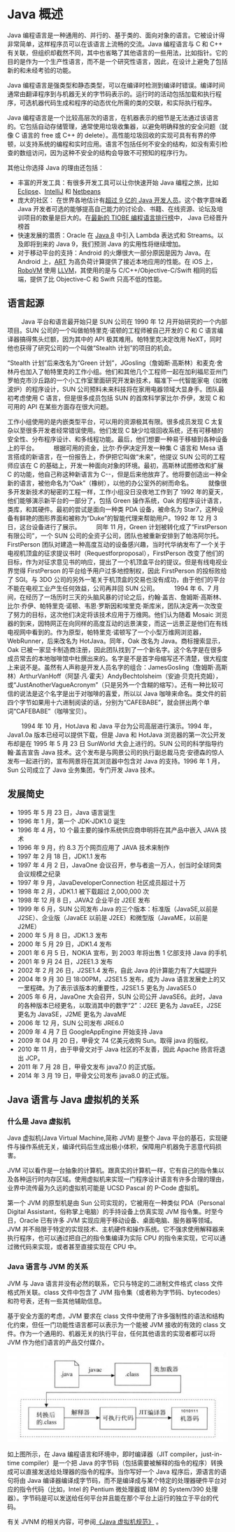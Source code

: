# Java 概述

Java 编程语言是一种通用的、并行的、基于类的、面向对象的语言。它被设计得非常简单，这样程序员可以在该语言上流畅的交流。Java 编程语言与 C 和 C++ 有关联，但组织却截然不同，其中也省略了其他语言的一些用法，比如指针。它的目的是作为一个生产性语言，而不是一个研究性语言，因此，在设计上避免了包括新的和未经考验的功能。

Java 编程语言是强类型和静态类型，可以在编译时检测到编译时错误。编译时间通常由翻译程序到与机器无关的字节码表示的。运行时的活动包括加载和执行程序，可选机器代码生成和程序的动态优化所需的类的交联，和实际执行程序。

Java 编程语言是一个比较高层次的语言，在机器表示的细节是无法通过该语言的。它包括自动存储管理，通常使用垃圾收集器，以避免明确释放的安全问题（就像 C 语言的 free 或 C++ 的 delete）。高性能垃圾回收的实现可具有有界的停顿，以支持系统的编程和实时应用。语言不包括任何不安全的结构，如没有索引检查的数组访问，因为这种不安全的结构会导致不可预知的程序行为。

其他让你选择 Java 的理由还包括：

*   丰富的开发工具：有很多开发工具可以让你快速开始 Java 编程之旅，比如 [Eclipse](https://eclipse.org/)、[IntelliJ](https://www.jetbrains.com/idea/) 和 [Netbeans](https://netbeans.org/)
*   庞大的社区： 在世界各地估计有[超过 9 亿的 Java 开发人员](https://plumbr.eu/blog/java/how-many-java-developers-in-the-world)。这个数字意味着 Java 开发者可选的能够提高自己能力的讨论会、书籍、在线资源、论坛及培训项目的数量是巨大的。在[最新的 TIOBE 编程语言排行榜](http://www.tiobe.com/index.php/content/paperinfo/tpci/index.html)中， Java 已经晋升榜首
*   快速发展的潜质：Oracle 在 [Java 8](http://www.oracle.com/technetwork/java/javase/overview/java8-2100321.html) 中引入 Lambda 表达式和 Streams。以及即将到来的 Java 9，我们预测 Java 的实用性将继续增加。
*   对于移动平台的支持：Android 的火爆很大一部分原因是因为 Java。在 Android 上，[ART](https://source.android.com/devices/tech/dalvik/) 为高负荷计算提供了接近本地应用的性能。在 iOS 上，[RoboVM](https://robovm.com/) 使用 [LLVM](http://llvm.org/)，其使用的是与 C/C++/Objective-C/Swift 相同的后端，提供了比 Objective-C 和 Swift 只高不低的性能。

## 语言起源

　　 Java 平台和语言最开始只是 SUN 公司在 1990 年 12 月开始研究的一个内部项目。SUN 公司的一个叫做帕特里克·诺顿的工程师被自己开发的 C 和 C 语言编译器搞得焦头烂额，因为其中的 API 极其难用。帕特里克决定改用 NeXT，同时他也获得了研究公司的一个叫做“Stealth 计划”的项目的机会。

“Stealth 计划”后来改名为“Green 计划”，JGosling（詹姆斯·高斯林）和麦克·舍林丹也加入了帕特里克的工作小组。他们和其他几个工程师一起在加利福尼亚州门罗帕克市沙丘路的一个小工作室里面研究开发新技术，瞄准下一代智能家电（如微波炉）的程序设计，SUN 公司预料未来科技将在家用电器领域大显身手。团队最初考虑使用 C 语言，但是很多成员包括 SUN 的首席科学家比尔·乔伊，发现 C 和可用的 API 在某些方面存在很大问题。

工作小组使用的是内嵌类型平台，可以用的资源极其有限。很多成员发现 C 太复杂以至很多开发者经常错误使用。他们发现 C 缺少垃圾回收系统，还有可移植的安全性、分布程序设计、和多线程功能。最后，他们想要一种易于移植到各种设备上的平台。 　　 根据可用的资金，比尔·乔伊决定开发一种集 C 语言和 Mesa 语言搭成的新语言，在一份报告上，乔伊把它叫做“未来”，他提议 SUN 公司的工程师应该在 C 的基础上，开发一种面向对象的环境。最初，高斯林试图修改和扩展 C 的功能，他自己称这种新语言为 C--，但是后来他放弃了。他将要创造出一种全新的语言，被他命名为“Oak”（橡树），以他的办公室外的树而命名。 　　 就像很多开发新技术的秘密的工程一样，工作小组没日没夜地工作到了 1992 年的夏天，他们能够演示新平台的一部分了，包括 Green 操作系统，Oak 的程序设计语言，类库，和其硬件。最初的尝试是面向一种类 PDA 设备，被命名为 Star7，这种设备有鲜艳的图形界面和被称为“Duke”的智能代理来帮助用户。1992 年 12 月 3 日，这台设备进行了展示。 　　 同年 11 月，Green 计划被转化成了“FirstPerson 有限公司”，一个 SUN 公司的全资子公司，团队也被重新安排到了帕洛阿尔托。FirstPerson 团队对建造一种高度互动的设备感兴趣，当时代华纳发布了一个关于电视机顶盒的征求提议书时（Requestforproposal），FirstPerson 改变了他们的目标，作为对征求意见书的响应，提出了一个机顶盒平台的提议。但是有线电视业界觉得 FirstPerson 的平台给予用户过多地控制权，因此 FirstPerson 的投标败给了 SGI。与 3DO 公司的另外一笔关于机顶盒的交易也没有成功，由于他们的平台不能在电视工业产生任何效益，公司再并回 SUN 公司。 　　 1994 年 6、7 月间，在经历了一场历时三天的头脑风暴的讨论之后，约翰·盖吉、詹姆斯·高斯林、比尔·乔伊、帕特里克·诺顿、韦恩·罗斯因和埃里克·斯库米，团队决定再一次改变了努力的目标，这次他们决定将该技术应用于万维网。他们认为随着 Mosaic 浏览器的到来，因特网正在向同样的高度互动的远景演变，而这一远景正是他们在有线电视网中看到的。作为原型，帕特里克·诺顿写了一个小型万维网浏览器，WebRunner，后来改名为 HotJava。同年，Oak 改名为 Java。商标搜索显示，Oak 已被一家显卡制造商注册，因此团队找到了一个新名字。这个名字是在很多成员常去的本地咖啡馆中杜撰出来的。名字是不是首字母缩写还不清楚，很大程度上来说不是。虽然有人声称是开发人员名字的组合：JamesGosling（詹姆斯·高斯林）ArthurVanHoff（阿瑟·凡·霍夫）AndyBechtolsheim（安迪·贝克托克姆），或“JustAnotherVagueAcronym”（只是另外一个含糊的缩写）。还有一种比较可信的说法是这个名字是出于对咖啡的喜爱，所以以 Java 咖啡来命名。类文件的前四个字节如果用十六进制阅读的话，分别为“CAFEBABE”，就会拼出两个单词“CAFEBABE”（咖啡宝贝）。

　　 1994 年 10 月，HotJava 和 Java 平台为公司高层进行演示。1994 年，Java1.0a 版本已经可以提供下载，但是 Java 和 HotJava 浏览器的第一次公开发布却是在 1995 年 5 月 23 日 SunWorld 大会上进行的。SUN 公司的科学指导约翰·盖吉宣告 Java 技术。这个发布是与网景公司的执行副总裁马克·安德森的惊人发布一起进行的，宣布网景将在其浏览器中包含对 Java 的支持。1996 年 1 月，Sun 公司成立了 Java 业务集团，专门开发 Java 技术。

## 发展简史

*   1995 年 5 月 23 日，Java 语言诞生
*   1996 年 1 月，第一个 JDK-JDK1.0 诞生
*   1996 年 4 月，10 个最主要的操作系统供应商申明将在其产品中嵌入 JAVA 技术
*   1996 年 9 月，约 8.3 万个网页应用了 JAVA 技术来制作
*   1997 年 2 月 18 日，JDK1.1 发布
*   1997 年 4 月 2 日，JavaOne 会议召开，参与者逾一万人，创当时全球同类会议规模之纪录
*   1997 年 9 月，JavaDeveloperConnection 社区成员超过十万
*   1998 年 2 月，JDK1.1 被下载超过 2,000,000 次
*   1998 年 12 月 8 日，JAVA2 企业平台 J2EE 发布
*   1999 年 6 月，SUN 公司发布 Java 的三个版本：标准版（JavaSE,以前是 J2SE）、企业版（JavaEE 以前是 J2EE）和微型版（JavaME，以前是 J2ME）
*   2000 年 5 月 8 日，JDK1.3 发布
*   2000 年 5 月 29 日，JDK1.4 发布
*   2001 年 6 月 5 日，NOKIA 宣布，到 2003 年将出售 1 亿部支持 Java 的手机
*   2001 年 9 月 24 日，J2EE1.3 发布
*   2002 年 2 月 26 日，J2SE1.4 发布，自此 Java 的计算能力有了大幅提升
*   2004 年 9 月 30 日 18:00PM，J2SE1.5 发布，成为 Java 语言发展史上的又一里程碑。为了表示该版本的重要性，J2SE1.5 更名为 JavaSE5.0
*   2005 年 6 月，JavaOne 大会召开，SUN 公司公开 JavaSE6。此时，Java 的各种版本已经更名，以取消其中的数字“2”：J2EE 更名为 JavaEE，J2SE 更名为 JavaSE，J2ME 更名为 JavaME
*   2006 年 12 月，SUN 公司发布 JRE6.0
*   2009 年 4 月 7 日 GoogleAppEngine 开始支持 Java
*   2009 年 04 月 20 日，甲骨文 74 亿美元收购 Sun。取得 java 的版权。
*   2010 年 11 月，由于甲骨文对于 Java 社区的不友善，因此 Apache 扬言将退出 JCP。
*   2011 年 7 月 28 日，甲骨文发布 java7.0 的正式版。
*   2014 年 3 月 19 日，甲骨文公司发布 java8.0 的正式版。

## Java 语言与 Java 虚拟机的关系

### 什么是 Java 虚拟机

Java 虚拟机(Java Virtual Machine,简称 JVM) 是整个 Java 平台的基石，实现硬件与操作系统无关，编译代码后生成出极小体积，保障用户机器免于恶意代码损害。

JVM 可以看作是一台抽象的计算机。跟真实的计算机一样，它有自己的指令集以及各种运行时内存区域。使用虚拟机来实现一门程序设计语言有许多合理的理由，业界中流传最为久远的虚拟机可能是 UCSD Pascal 的 P-Code 虚拟机。

第一个 JVM 的原型机是由 Sun 公司实现的，它被用在一种类似 PDA（Personal Digital Assistant，俗称掌上电脑）的手持设备上仿真实现 JVM 指令集。时至今日，Oracle 已有许多 JVM 实现应用于移动设备、桌面电脑、服务器等领域。JVM 并不局限于特定的实现技术、主机硬件和操作系统。它不强求使用解释器来执行程序，也可以通过把自己的指令集编译为实际 CPU 的指令来实现，它可以通过微代码来实现，或者甚至直接实现在 CPU 中。

### Java 语言与 JVM 的关系

JVM 与 Java 语言并没有必然的联系，它只与特定的二进制文件格式 class 文件格式所关联。class 文件中包含了 JVM 指令集（或者称为字节码、bytecodes）和符号表，还有一些其他辅助信息。

基于安全方面的考虑，JVM 要求在 class 文件中使用了许多强制性的语法和结构化约束，但任一门功能性语言都可以表示为一个能被 JVM 接收的有效的 class 文件。作为一个通用的、机器无关的执行平台，任何其他语言的实现者都可以将 JVM 作为他们语言的产品交付媒介。

![](img/jvm.jpg)

如上图所示，在 Java 编程语言和环境中，即时编译器（JIT compiler，just-in-time compiler）是一个把 Java 的字节码（包括需要被解释的指令的程序）转换成可以直接发送给处理器的指令的程序。当你写好一个 Java 程序后，源语言的语句将由 Java 编译器编译成字节码，而不是编译成与某个特定的处理器硬件平台对应的指令代码（比如，Intel 的 Pentium 微处理器或 IBM 的 System/390 处理器）。字节码是可以发送给任何平台并且能在那个平台上运行的独立于平台的代码。

有关 JVNM 的相关内容，可参阅[《Java 虚拟机规范》](https://github.com/waylau/java-virtual-machine-specification) 。